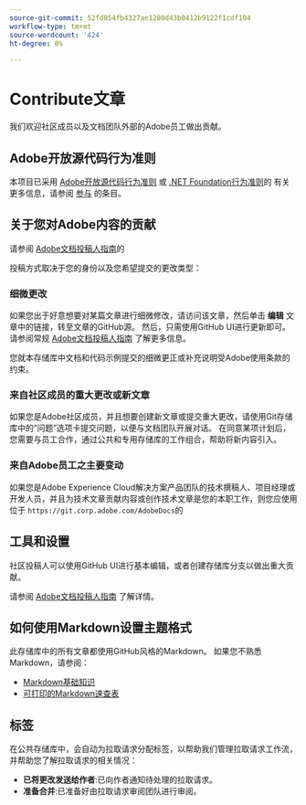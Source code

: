 ```yaml
---
source-git-commit: 52fd854fb4327ae1280d43b0412b9122f1cdf104
workflow-type: tm+mt
source-wordcount: '424'
ht-degree: 0%

---
```

# Contribute文章

我们欢迎社区成员以及文档团队外部的Adobe员工做出贡献。

## Adobe开放源代码行为准则

本项目已采用 [Adobe开放源代码行为准则](code-of-conduct.md) 或 [.NET Foundation行为准则](https://dotnetfoundation.org/code-of-conduct)的 有关更多信息，请参阅 [参与](contributing.md) 的条目。

## 关于您对Adobe内容的贡献

请参阅 [Adobe文档投稿人指南](https://experienceleague.adobe.com/docs/contributor/contributor-guide/introduction.html)的

投稿方式取决于您的身份以及您希望提交的更改类型：

### 细微更改

如果您出于好意想要对某篇文章进行细微修改，请访问该文章，然后单击 **编辑** 文章中的链接，转至文章的GitHub源。 然后，只需使用GitHub UI进行更新即可。 请参阅常规 [Adobe文档投稿人指南](https://experienceleague.adobe.com/docs/contributor/contributor-guide/introduction.html) 了解更多信息。

您就本存储库中文档和代码示例提交的细微更正或补充说明受Adobe使用条款的约束。

### 来自社区成员的重大更改或新文章

如果您是Adobe社区成员，并且想要创建新文章或提交重大更改，请使用Git存储库中的“问题”选项卡提交问题，以便与文档团队开展对话。 在同意某项计划后，您需要与员工合作，通过公共和专用存储库的工作组合，帮助将新内容引入。

<!--
If you submit a pull request with significant changes to documentation and code examples, you'll see a message in the pull request asking you to submit an online contribution license agreement (CLA). We need you to complete the online form before we can review your pull request.
-->

### 来自Adobe员工之主要变动

如果您是Adobe Experience Cloud解决方案产品团队的技术撰稿人、项目经理或开发人员，并且为技术文章贡献内容或创作技术文章是您的本职工作，则您应使用位于 `https://git.corp.adobe.com/AdobeDocs`的

<!--Employees from other parts of the Adobe world should use the public repo for minor updates.-->

## 工具和设置

社区投稿人可以使用GitHub UI进行基本编辑，或者创建存储库分支以做出重大贡献。

请参阅 [Adobe文档投稿人指南](https://experienceleague.adobe.com/docs/contributor/contributor-guide/introduction.html) 了解详情。

## 如何使用Markdown设置主题格式

此存储库中的所有文章都使用GitHub风格的Markdown。 如果您不熟悉Markdown，请参阅：

* [Markdown基础知识](https://help.github.com/articles/getting-started-with-writing-and-formatting-on-github/)
* [可打印的Markdown速查表](https://guides.github.com/pdfs/markdown-cheatsheet-online.pdf)

## 标签

在公共存储库中，会自动为拉取请求分配标签，以帮助我们管理拉取请求工作流，并帮助您了解拉取请求的相关情况：

* **已将更改发送给作者**:已向作者通知待处理的拉取请求。
* **准备合并**:已准备好由拉取请求审阅团队进行审阅。
